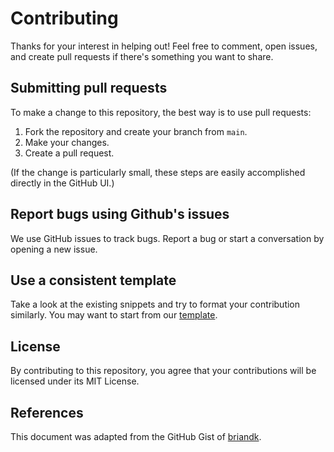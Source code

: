 # Contributing
Thanks for your interest in helping out! Feel free to comment, open issues, and create pull requests if there's something you want to share.

## Submitting pull requests
To make a change to this repository, the best way is to use pull requests:

1. Fork the repository and create your branch from `main`.
2. Make your changes.
6. Create a pull request.

(If the change is particularly small, these steps are easily accomplished directly in the GitHub UI.)

## Report bugs using Github's issues
We use GitHub issues to track bugs. Report a bug or start a conversation by opening a new issue.

## Use a consistent template
Take a look at the existing snippets and try to format your contribution similarly. You may want to start from our [template](./template.md).


## License
By contributing to this repository, you agree that your contributions will be licensed under its MIT License.

## References
This document was adapted from the GitHub Gist of [briandk](https://gist.github.com/briandk/3d2e8b3ec8daf5a27a62).